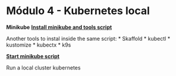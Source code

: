 # Módulo 4 - Kubernetes local

**Minikube**
[**Install minikube and tools script**](install-minikube-and-tools)

Another tools to instal inside the same script:
    * Skaffold
    * kubectl
    * kustomize
    * kubectx
    * k9s

[**Start minikube script**](start-minikube)

Run a local cluster kubernetes